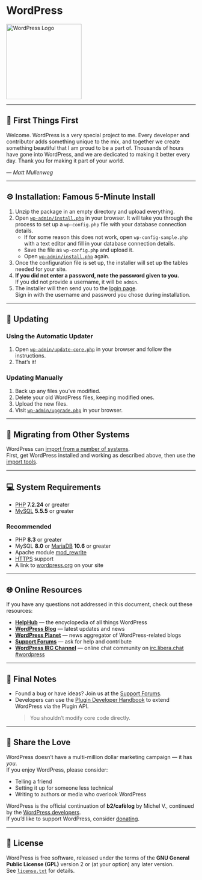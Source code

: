 # WordPress

<img src="https://wordpress.org/wp-content/themes/pub/wporg/images/wp-logo-blue.png" alt="WordPress Logo" width="200">

---

## 📝 First Things First

Welcome. WordPress is a very special project to me. Every developer and contributor adds something unique to the mix, and together we create something beautiful that I am proud to be a part of. Thousands of hours have gone into WordPress, and we are dedicated to making it better every day. Thank you for making it part of your world.

— *Matt Mullenweg*

---

## ⚙️ Installation: Famous 5-Minute Install

1. Unzip the package in an empty directory and upload everything.
2. Open [`wp-admin/install.php`](wp-admin/install.php) in your browser. It will take you through the process to set up a `wp-config.php` file with your database connection details.
   - If for some reason this does not work, open `wp-config-sample.php` with a text editor and fill in your database connection details.
   - Save the file as `wp-config.php` and upload it.
   - Open [`wp-admin/install.php`](wp-admin/install.php) again.
3. Once the configuration file is set up, the installer will set up the tables needed for your site.
4. **If you did not enter a password, note the password given to you.**  
   If you did not provide a username, it will be `admin`.
5. The installer will then send you to the [login page](wp-login.php).  
   Sign in with the username and password you chose during installation.

---

## 🔁 Updating

### Using the Automatic Updater
1. Open [`wp-admin/update-core.php`](wp-admin/update-core.php) in your browser and follow the instructions.
2. That’s it!

### Updating Manually
1. Back up any files you’ve modified.
2. Delete your old WordPress files, keeping modified ones.
3. Upload the new files.
4. Visit [`wp-admin/upgrade.php`](wp-admin/upgrade.php) in your browser.

---

## 🔄 Migrating from Other Systems

WordPress can [import from a number of systems](https://developer.wordpress.org/advanced-administration/wordpress/import/).  
First, get WordPress installed and working as described above, then use the [import tools](wp-admin/import.php).

---

## 💻 System Requirements

- [PHP](https://www.php.net/) **7.2.24** or greater  
- [MySQL](https://www.mysql.com/) **5.5.5** or greater

### Recommended
- PHP **8.3** or greater  
- MySQL **8.0** or [MariaDB](https://mariadb.org/) **10.6** or greater  
- Apache module [mod_rewrite](https://httpd.apache.org/docs/2.2/mod/mod_rewrite.html)  
- [HTTPS](https://wordpress.org/news/2016/12/moving-toward-ssl/) support  
- A link to [wordpress.org](https://wordpress.org/) on your site

---

## 🌐 Online Resources

If you have any questions not addressed in this document, check out these resources:

- [**HelpHub**](https://wordpress.org/documentation/) — the encyclopedia of all things WordPress  
- [**WordPress Blog**](https://wordpress.org/news/) — latest updates and news  
- [**WordPress Planet**](https://planet.wordpress.org/) — news aggregator of WordPress-related blogs  
- [**Support Forums**](https://wordpress.org/support/forums/) — ask for help and contribute  
- [**WordPress IRC Channel**](https://make.wordpress.org/support/handbook/appendix/other-support-locations/introduction-to-irc/) — online chat community on [irc.libera.chat #wordpress](https://web.libera.chat/#wordpress)

---

## 🧩 Final Notes

- Found a bug or have ideas? Join us at the [Support Forums](https://wordpress.org/support/forums/).  
- Developers can use the [Plugin Developer Handbook](https://developer.wordpress.org/plugins/) to extend WordPress via the Plugin API.  
  > You shouldn’t modify core code directly.

---

## 💖 Share the Love

WordPress doesn’t have a multi-million dollar marketing campaign — it has *you*.  
If you enjoy WordPress, please consider:
- Telling a friend
- Setting it up for someone less technical
- Writing to authors or media who overlook WordPress

WordPress is the official continuation of **b2/cafèlog** by Michel V., continued by the [WordPress developers](https://wordpress.org/about/).  
If you’d like to support WordPress, consider [donating](https://wordpress.org/donate/).

---

## 📜 License

WordPress is free software, released under the terms of the **GNU General Public License (GPL)** version 2 or (at your option) any later version.  
See [`license.txt`](license.txt) for details.
